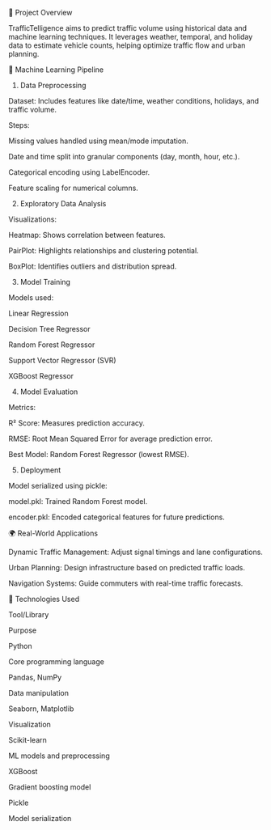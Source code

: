 🚦 Project Overview

TrafficTelligence aims to predict traffic volume using historical data and machine learning techniques. It leverages weather, temporal, and holiday data to estimate vehicle counts, helping optimize traffic flow and urban planning.

🧠 Machine Learning Pipeline

1. Data Preprocessing

Dataset: Includes features like date/time, weather conditions, holidays, and traffic volume.

Steps:

Missing values handled using mean/mode imputation.

Date and time split into granular components (day, month, hour, etc.).

Categorical encoding using LabelEncoder.

Feature scaling for numerical columns.

2. Exploratory Data Analysis

Visualizations:

Heatmap: Shows correlation between features.

PairPlot: Highlights relationships and clustering potential.

BoxPlot: Identifies outliers and distribution spread.

3. Model Training

Models used:

Linear Regression

Decision Tree Regressor

Random Forest Regressor

Support Vector Regressor (SVR)

XGBoost Regressor

4. Model Evaluation

Metrics:

R² Score: Measures prediction accuracy.

RMSE: Root Mean Squared Error for average prediction error.

Best Model: Random Forest Regressor (lowest RMSE).

5. Deployment

Model serialized using pickle:

model.pkl: Trained Random Forest model.

encoder.pkl: Encoded categorical features for future predictions.

🌍 Real-World Applications

Dynamic Traffic Management: Adjust signal timings and lane configurations.

Urban Planning: Design infrastructure based on predicted traffic loads.

Navigation Systems: Guide commuters with real-time traffic forecasts.

🔧 Technologies Used

Tool/Library

Purpose

Python

Core programming language

Pandas, NumPy

Data manipulation

Seaborn, Matplotlib

Visualization

Scikit-learn

ML models and preprocessing

XGBoost

Gradient boosting model

Pickle

Model serialization
